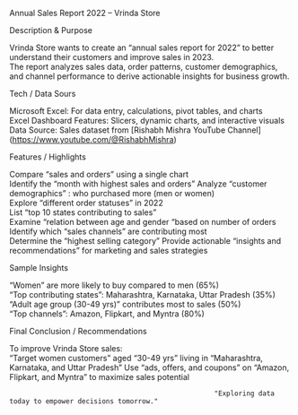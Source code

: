 Annual Sales Report 2022 – Vrinda Store

Description & Purpose

Vrinda Store wants to create an “annual sales report for 2022” to better understand their customers and improve sales in 2023.  
The report analyzes sales data, order patterns, customer demographics, and channel performance to derive actionable insights for business growth.

Tech / Data Sours

Microsoft Excel: For data entry, calculations, pivot tables, and charts  
Excel Dashboard Features: Slicers, dynamic charts, and interactive visuals  
Data Source: Sales dataset from [Rishabh Mishra YouTube Channel] (https://www.youtube.com/@RishabhMishra)

Features / Highlights

Compare “sales and orders” using a single chart  
Identify the “month with highest sales and orders”
Analyze “customer demographics” : who purchased more (men or women)  
Explore “different order statuses” in 2022  
List “top 10 states contributing to sales”  
Examine “relation between age and gender “based on number of orders  
Identify which “sales channels” are contributing most  
Determine the “highest selling category”
Provide actionable “insights and recommendations” for marketing and sales strategies  

Sample Insights

“Women” are more likely to buy compared to men (65%)  
“Top contributing states”: Maharashtra, Karnataka, Uttar Pradesh (35%)  
“Adult age group (30-49 yrs)” contributes most to sales (50%)  
“Top channels”: Amazon, Flipkart, and Myntra (80%)  

Final Conclusion / Recommendations

To improve Vrinda Store sales:  
“Target women customers” aged “30-49 yrs” living in “Maharashtra, Karnataka, and Uttar Pradesh”
Use “ads, offers, and coupons” on “Amazon, Flipkart, and Myntra” to maximize sales potential


                                                       "Exploring data today to empower decisions tomorrow."




